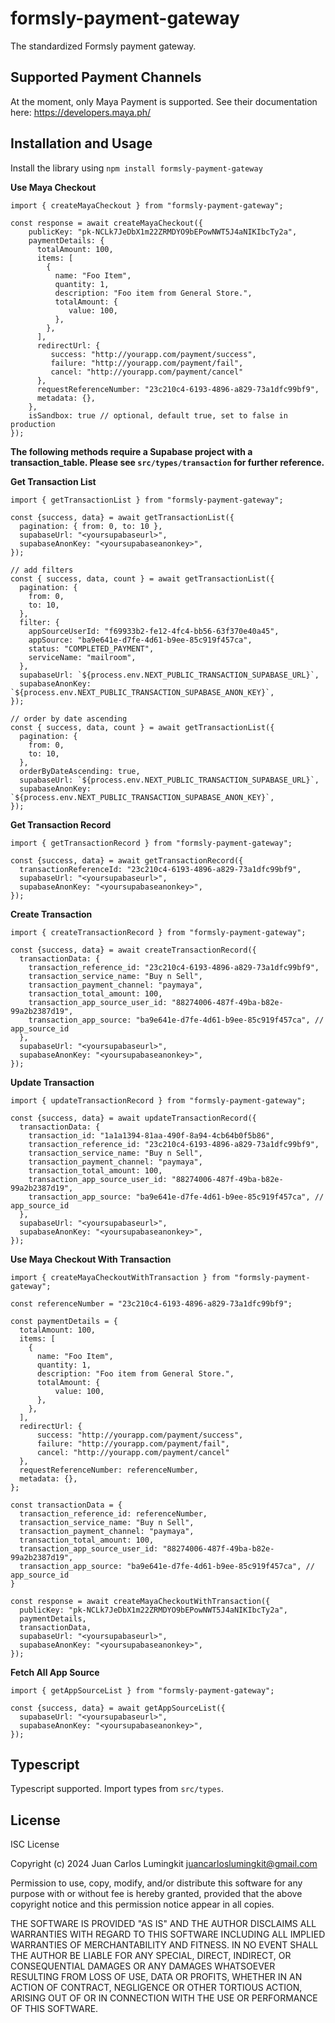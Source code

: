 # formsly-payment-gateway

The standardized Formsly payment gateway.


## Supported Payment Channels

At the moment, only Maya Payment is supported. See their documentation here: https://developers.maya.ph/

## Installation and Usage

Install the library using `npm install formsly-payment-gateway`

**Use Maya Checkout**
```
import { createMayaCheckout } from "formsly-payment-gateway";

const response = await createMayaCheckout({
    publicKey: "pk-NCLk7JeDbX1m22ZRMDYO9bEPowNWT5J4aNIKIbcTy2a",
    paymentDetails: {
      totalAmount: 100,
      items: [
        {
          name: "Foo Item",
          quantity: 1,
          description: "Foo item from General Store.",
          totalAmount: {
             value: 100,
          },
        },
      ],
      redirectUrl: {
         success: "http://yourapp.com/payment/success",
         failure: "http://yourapp.com/payment/fail",
         cancel: "http://yourapp.com/payment/cancel"
      },
      requestReferenceNumber: "23c210c4-6193-4896-a829-73a1dfc99bf9",
      metadata: {},
    },
    isSandbox: true // optional, default true, set to false in production
});
```

**The following methods require a Supabase project with a transaction_table. Please see `src/types/transaction` for further reference.**

**Get Transaction List**
```
import { getTransactionList } from "formsly-payment-gateway";

const {success, data} = await getTransactionList({
  pagination: { from: 0, to: 10 },
  supabaseUrl: "<yoursupabaseurl>",
  supabaseAnonKey: "<yoursupabaseanonkey>",
});

// add filters
const { success, data, count } = await getTransactionList({
  pagination: {
    from: 0,
    to: 10,
  },
  filter: {
    appSourceUserId: "f69933b2-fe12-4fc4-bb56-63f370e40a45",
    appSource: "ba9e641e-d7fe-4d61-b9ee-85c919f457ca",
    status: "COMPLETED_PAYMENT",
    serviceName: "mailroom",
  },
  supabaseUrl: `${process.env.NEXT_PUBLIC_TRANSACTION_SUPABASE_URL}`,
  supabaseAnonKey: `${process.env.NEXT_PUBLIC_TRANSACTION_SUPABASE_ANON_KEY}`,
});

// order by date ascending
const { success, data, count } = await getTransactionList({
  pagination: {
    from: 0,
    to: 10,
  },
  orderByDateAscending: true,
  supabaseUrl: `${process.env.NEXT_PUBLIC_TRANSACTION_SUPABASE_URL}`,
  supabaseAnonKey: `${process.env.NEXT_PUBLIC_TRANSACTION_SUPABASE_ANON_KEY}`,
});
```

**Get Transaction Record**
```
import { getTransactionRecord } from "formsly-payment-gateway";

const {success, data} = await getTransactionRecord({
  transactionReferenceId: "23c210c4-6193-4896-a829-73a1dfc99bf9",
  supabaseUrl: "<yoursupabaseurl>",
  supabaseAnonKey: "<yoursupabaseanonkey>",
});
```

**Create Transaction**
```
import { createTransactionRecord } from "formsly-payment-gateway";

const {success, data} = await createTransactionRecord({
  transactionData: {
    transaction_reference_id: "23c210c4-6193-4896-a829-73a1dfc99bf9",
    transaction_service_name: "Buy n Sell",
    transaction_payment_channel: "paymaya",
    transaction_total_amount: 100,
    transaction_app_source_user_id: "88274006-487f-49ba-b82e-99a2b2387d19",
    transaction_app_source: "ba9e641e-d7fe-4d61-b9ee-85c919f457ca", // app_source_id
  },
  supabaseUrl: "<yoursupabaseurl>",
  supabaseAnonKey: "<yoursupabaseanonkey>",
});
```

**Update Transaction**
```
import { updateTransactionRecord } from "formsly-payment-gateway";

const {success, data} = await updateTransactionRecord({
  transactionData: {
    transaction_id: "1a1a1394-81aa-490f-8a94-4cb64b0f5b86",
    transaction_reference_id: "23c210c4-6193-4896-a829-73a1dfc99bf9",
    transaction_service_name: "Buy n Sell",
    transaction_payment_channel: "paymaya",
    transaction_total_amount: 100,
    transaction_app_source_user_id: "88274006-487f-49ba-b82e-99a2b2387d19",
    transaction_app_source: "ba9e641e-d7fe-4d61-b9ee-85c919f457ca", // app_source_id
  },
  supabaseUrl: "<yoursupabaseurl>",
  supabaseAnonKey: "<yoursupabaseanonkey>",
});
```

**Use Maya Checkout With Transaction**
```
import { createMayaCheckoutWithTransaction } from "formsly-payment-gateway";

const referenceNumber = "23c210c4-6193-4896-a829-73a1dfc99bf9";

const paymentDetails = {
  totalAmount: 100,
  items: [
    {
      name: "Foo Item",
      quantity: 1,
      description: "Foo item from General Store.",
      totalAmount: {
          value: 100,
      },
    },
  ],
  redirectUrl: {
      success: "http://yourapp.com/payment/success",
      failure: "http://yourapp.com/payment/fail",
      cancel: "http://yourapp.com/payment/cancel"
  },
  requestReferenceNumber: referenceNumber,
  metadata: {},
};

const transactionData = {
  transaction_reference_id: referenceNumber,
  transaction_service_name: "Buy n Sell",
  transaction_payment_channel: "paymaya",
  transaction_total_amount: 100,
  transaction_app_source_user_id: "88274006-487f-49ba-b82e-99a2b2387d19",
  transaction_app_source: "ba9e641e-d7fe-4d61-b9ee-85c919f457ca", // app_source_id
}

const response = await createMayaCheckoutWithTransaction({
  publicKey: "pk-NCLk7JeDbX1m22ZRMDYO9bEPowNWT5J4aNIKIbcTy2a",
  paymentDetails,
  transactionData,
  supabaseUrl: "<yoursupabaseurl>",
  supabaseAnonKey: "<yoursupabaseanonkey>",
});
```

**Fetch All App Source**
```
import { getAppSourceList } from "formsly-payment-gateway";

const {success, data} = await getAppSourceList({
  supabaseUrl: "<yoursupabaseurl>",
  supabaseAnonKey: "<yoursupabaseanonkey>",
});
```

## Typescript

Typescript supported. Import types from `src/types`.

## License

ISC License

Copyright (c) 2024  Juan Carlos Lumingkit <juancarloslumingkit@gmail.com>

Permission to use, copy, modify, and/or distribute this software for any purpose with or without fee is hereby granted, provided that the above copyright notice and this permission notice appear in all copies.

THE SOFTWARE IS PROVIDED "AS IS" AND THE AUTHOR DISCLAIMS ALL WARRANTIES WITH REGARD TO THIS SOFTWARE INCLUDING ALL IMPLIED WARRANTIES OF MERCHANTABILITY AND FITNESS. IN NO EVENT SHALL THE AUTHOR BE LIABLE FOR ANY SPECIAL, DIRECT, INDIRECT, OR CONSEQUENTIAL DAMAGES OR ANY DAMAGES WHATSOEVER RESULTING FROM LOSS OF USE, DATA OR PROFITS, WHETHER IN AN ACTION OF CONTRACT, NEGLIGENCE OR OTHER TORTIOUS ACTION, ARISING OUT OF OR IN CONNECTION WITH THE USE OR PERFORMANCE OF THIS SOFTWARE.
